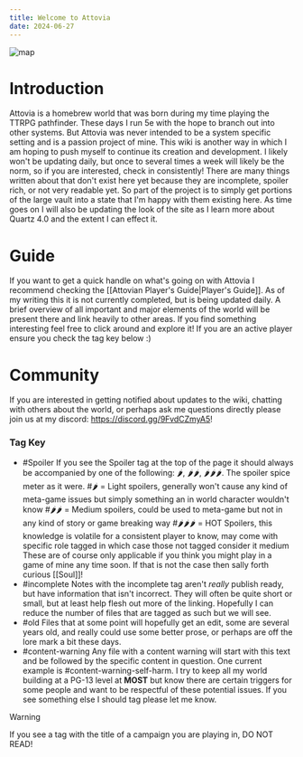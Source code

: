 ```yaml
---
title: Welcome to Attovia
date: 2024-06-27
---
```

![map](https://api2.inkarnate.com/api/embedScenes/pgME7g/previewImage)
# Introduction
Attovia is a homebrew world that was born during my time playing the TTRPG pathfinder. These days I run 5e with the hope to branch out into other systems. But Attovia was never intended to be a system specific setting and is a passion project of mine. This wiki is another way in which I am hoping to push myself to continue its creation and development. I likely won't be updating daily, but once to several times a week will likely be the norm, so if you are interested, check in consistently! There are many things written about that don't exist here yet because they are incomplete, spoiler rich, or not very readable yet. So part of the project is to simply get portions of the large vault into a state that I'm happy with them existing here.
As time goes on I will also be updating the look of the site as I learn more about Quartz 4.0 and the extent I can effect it.
# Guide
If you want to get a quick handle on what's going on with Attovia I recommend checking the [[Attovian Player's Guide|Player's Guide]]. As of my writing this it is not currently completed, but is being updated daily. A brief overview of all important and major elements of the world will be present there and link heavily to other areas. If you find something interesting feel free to click around and explore it! If you are an active player ensure you check the tag key below :)
# Community
If you are interested in getting notified about updates to the wiki, chatting with others about the world, or perhaps ask me questions directly please join us at my discord: https://discord.gg/9FvdCZmyA5!
### Tag Key
- #Spoiler 
	If you see the Spoiler tag at the top of the page it should always be accompanied by one of the following: 🌶, 🌶🌶, 🌶🌶🌶. The spoiler spice meter as it were.
	#🌶 = Light spoilers, generally won't cause any kind of meta-game issues but simply something an in world character wouldn't know
	#🌶🌶 = Medium spoilers, could be used to meta-game but not in any kind of story or game breaking way
	#🌶🌶🌶 = HOT Spoilers, this knowledge is volatile for a consistent player to know, may come with specific role tagged in which case those not tagged consider it medium
	These are of course only applicable if you think you might play in a game of mine any time soon. If that is not the case then sally forth curious [[Soul]]!
- #incomplete 
	Notes with the incomplete tag aren't *really* publish ready, but have information that isn't incorrect. They will often be quite short or small, but at least help flesh out more of the linking. Hopefully I can reduce the number of files that are tagged as such but we will see.
- #old 
	Files that at some point will hopefully get an edit, some are several years old, and really could use some better prose, or perhaps are off the lore mark a bit these days.
- #content-warning 
	Any file with a content warning will start with this text and be followed by the specific content in question. One current example is \#content-warning-self-harm. I try to keep all my world building at a PG-13 level at **MOST** but know there are certain triggers for some people and want to be respectful of these potential issues. If you see something else I should tag please let me know.
> [!warning]
> If you see a tag with the title of a campaign you are playing in, DO NOT READ!
